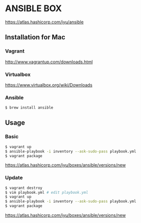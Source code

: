 ANSIBLE BOX
====
https://atlas.hashicorp.com/iyu/ansible

## Installation for Mac

### Vagrant
http://www.vagrantup.com/downloads.html

### Virtualbox
https://www.virtualbox.org/wiki/Downloads

### Ansible
```sh
$ brew install ansible
```

## Usage

### Basic
```sh
$ vagrant up
$ ansible-playbook -i inventory --ask-sudo-pass playbook.yml
$ vagrant package
```
https://atlas.hashicorp.com/iyu/boxes/ansible/versions/new

### Update
```sh
$ vagrant destroy
$ vim playbook.yml # edit playbook.yml
$ vagrant up
$ ansible-playbook -i inventory --ask-sudo-pass playbook.yml
$ vagrant package
```
https://atlas.hashicorp.com/iyu/boxes/ansible/versions/new
